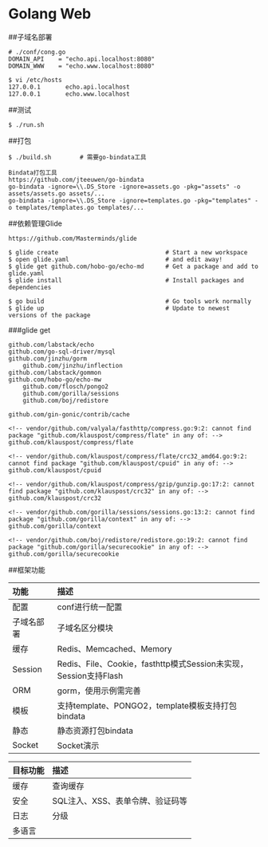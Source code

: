 # Golang Web

##子域名部署
```
# ./conf/cong.go
DOMAIN_API    = "echo.api.localhost:8080"
DOMAIN_WWW    = "echo.www.localhost:8080"

$ vi /etc/hosts
127.0.0.1       echo.api.localhost
127.0.0.1       echo.www.localhost
```

##测试
```
$ ./run.sh
```

##打包
```
$ ./build.sh 		# 需要go-bindata工具
```
```
Bindata打包工具
https://github.com/jteeuwen/go-bindata
go-bindata -ignore=\\.DS_Store -ignore=assets.go -pkg="assets" -o assets/assets.go assets/...
go-bindata -ignore=\\.DS_Store -ignore=templates.go -pkg="templates" -o templates/templates.go templates/...
```

##依赖管理Glide

```
https://github.com/Masterminds/glide

$ glide create                            	# Start a new workspace
$ open glide.yaml                         	# and edit away!
$ glide get github.com/hobo-go/echo-md 		# Get a package and add to glide.yaml
$ glide install                           	# Install packages and dependencies

$ go build                                	# Go tools work normally
$ glide up                                	# Update to newest versions of the package
```
###glide get
```
github.com/labstack/echo
github.com/go-sql-driver/mysql
github.com/jinzhu/gorm
	github.com/jinzhu/inflection
github.com/labstack/gommon
github.com/hobo-go/echo-mw
	github.com/flosch/pongo2
	github.com/gorilla/sessions
	github.com/boj/redistore

github.com/gin-gonic/contrib/cache

<!-- vendor/github.com/valyala/fasthttp/compress.go:9:2: cannot find package "github.com/klauspost/compress/flate" in any of: -->
github.com/klauspost/compress/flate

<!-- vendor/github.com/klauspost/compress/flate/crc32_amd64.go:9:2: cannot find package "github.com/klauspost/cpuid" in any of: -->
github.com/klauspost/cpuid

<!-- vendor/github.com/klauspost/compress/gzip/gunzip.go:17:2: cannot find package "github.com/klauspost/crc32" in any of: -->
github.com/klauspost/crc32

<!-- vendor/github.com/gorilla/sessions/sessions.go:13:2: cannot find package "github.com/gorilla/context" in any of: -->
github.com/gorilla/context

<!-- vendor/github.com/boj/redistore/redistore.go:19:2: cannot find package "github.com/gorilla/securecookie" in any of: -->
github.com/gorilla/securecookie
```

##框架功能

功能 | 描述
:--- | :---
配置 | conf进行统一配置
子域名部署 | 子域名区分模块
缓存 | Redis、Memcached、Memory
Session | Redis、File、Cookie，fasthttp模式Session未实现，Session支持Flash
ORM | gorm，使用示例需完善
模板 | 支持template、PONGO2，template模板支持打包bindata
静态 | 静态资源打包bindata
Socket | Socket演示

目标功能 | 描述
:--- | :---
缓存 | 查询缓存
安全 | SQL注入、XSS、表单令牌、验证码等
日志 | 分级
多语言 | 